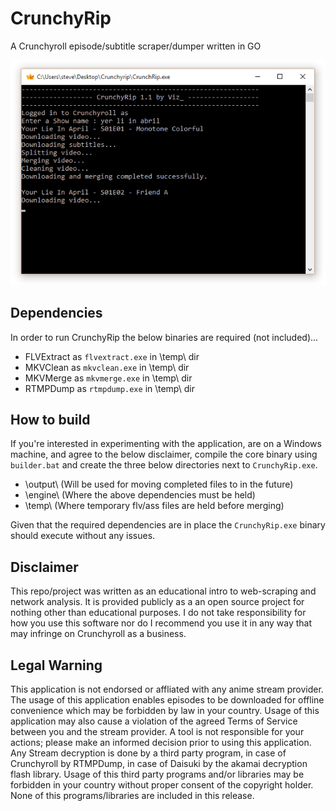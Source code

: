 # CrunchyRip
A Crunchyroll episode/subtitle scraper/dumper written in GO

![alt text](/images/crunchyrip1.png "CrunchyRip v1.1 Screenshot")

## Dependencies
In order to run CrunchyRip the below binaries are required (not included)...
- FLVExtract as ```flvextract.exe``` in \temp\ dir
- MKVClean as ```mkvclean.exe``` in \temp\ dir
- MKVMerge as ```mkvmerge.exe``` in \temp\ dir
- RTMPDump as ```rtmpdump.exe``` in \temp\ dir

## How to build
If you're interested in experimenting with the application, are on a Windows machine, and agree to the below disclaimer, compile the core binary using ```builder.bat``` and create the three below directories next to ```CrunchyRip.exe```.

- \output\ (Will be used for moving completed files to in the future)
- \engine\ (Where the above dependencies must be held)
- \temp\ (Where temporary flv/ass files are held before merging)

Given that the required dependencies are in place the ```CrunchyRip.exe``` binary should execute without any issues.

## Disclaimer
This repo/project was written as an educational intro to web-scraping and network analysis. It is provided publicly as a an open source project for nothing other than educational purposes. I do not take responsibility for how you use this software nor do I recommend you use it in any way that may infringe on Crunchyroll as a business.

## Legal Warning
This application is not endorsed or affliated with any anime stream provider. The usage of this application enables episodes to be downloaded for offline convenience which may be forbidden by law in your country. Usage of this application may also cause a violation of the agreed Terms of Service between you and the stream provider. A tool is not responsible for your actions; please make an informed decision prior to using this application. Any Stream decryption is done by a third party program, in case of Crunchyroll by RTMPDump, in case of Daisuki by the akamai decryption flash library. Usage of this third party programs and/or libraries may be forbidden in your country without proper consent of the copyright holder. None of this programs/libraries are included in this release.
